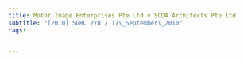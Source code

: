 ```yaml
---
title: Motor Image Enterprises Pte Ltd v SCDA Architects Pte Ltd 
subtitle: "[2010] SGHC 278 / 17\_September\_2010"
tags:


---
```


